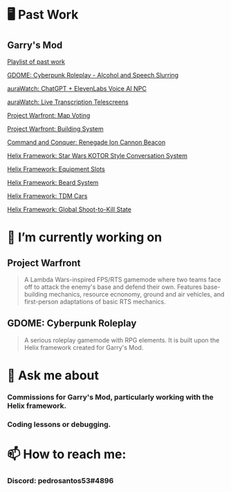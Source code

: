# :desktop_computer: Past Work
## Garry's Mod

[Playlist of past work](https://www.youtube.com/playlist?list=PL50V8K9LmkBKDSyHqVrG-ihJVH87Ilq6)

[GDOME: Cyberpunk Roleplay - Alcohol and Speech Slurring](https://www.youtube.com/watch?v=W-EqAFozs0g)

[auraWatch: ChatGPT + ElevenLabs Voice AI NPC](https://www.youtube.com/watch?v=biY6L53FZ98)

[auraWatch: Live Transcription Telescreens](https://www.youtube.com/watch?v=uOO0xXQjl6I)

[Project Warfront: Map Voting](https://www.youtube.com/watch?v=YF4IenuCkkI)

[Project Warfront: Building System](https://www.youtube.com/watch?v=wuZSVoIeAio)

[Command and Conquer: Renegade Ion Cannon Beacon](https://www.youtube.com/watch?v=zW4DtfKDaGg)

[Helix Framework: Star Wars KOTOR Style Conversation System](https://www.youtube.com/watch?v=IbCF6_qrfaI)

[Helix Framework: Equipment Slots](https://www.youtube.com/watch?v=1ekrTUp2SYs)

[Helix Framework: Beard System](https://www.youtube.com/watch?v=l7DI9xsG8rw)

[Helix Framework: TDM Cars](https://www.youtube.com/watch?v=Gtc_TLLnlng)

[Helix Framework: Global Shoot-to-Kill State](https://www.youtube.com/watch?v=EYbvaPSBzB8)


# 🔭 I’m currently working on
## Project Warfront
> A Lambda Wars-inspired FPS/RTS gamemode where two teams face off to attack the enemy's base and defend their own. Features base-building mechanics, resource ecnonomy, ground and air vehicles, and first-person adaptations of basic RTS mechanics.
## GDOME: Cyberpunk Roleplay
> A serious roleplay gamemode with RPG elements. It is built upon the Helix framework created for Garry's Mod.
# 💬 Ask me about
###	Commissions for Garry's Mod, particularly working with the Helix framework.
###	Coding lessons or debugging.
# 📫 How to reach me:
###	Discord: pedrosantos53#4896
